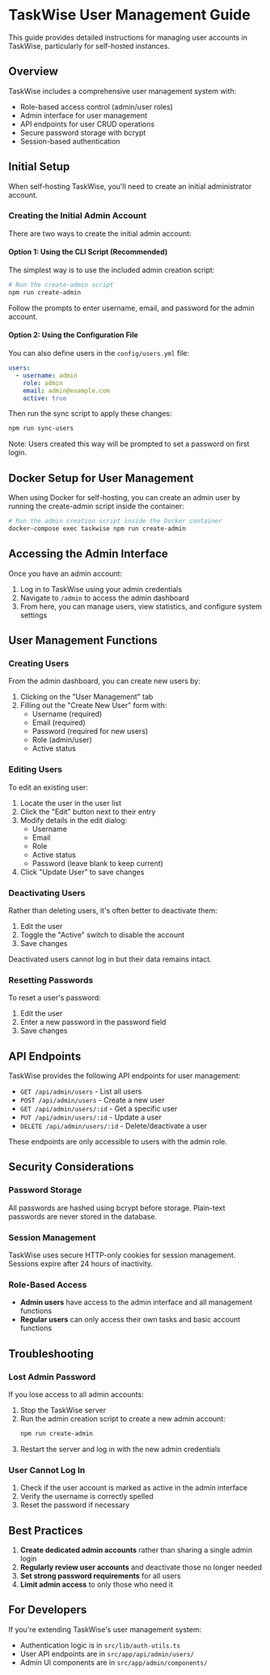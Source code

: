 # TaskWise User Management Guide

This guide provides detailed instructions for managing user accounts in TaskWise, particularly for self-hosted instances.

## Overview

TaskWise includes a comprehensive user management system with:

- Role-based access control (admin/user roles)
- Admin interface for user management
- API endpoints for user CRUD operations
- Secure password storage with bcrypt
- Session-based authentication

## Initial Setup

When self-hosting TaskWise, you'll need to create an initial administrator account.

### Creating the Initial Admin Account

There are two ways to create the initial admin account:

#### Option 1: Using the CLI Script (Recommended)

The simplest way is to use the included admin creation script:

```bash
# Run the create-admin script
npm run create-admin
```

Follow the prompts to enter username, email, and password for the admin account.

#### Option 2: Using the Configuration File

You can also define users in the `config/users.yml` file:

```yaml
users:
  - username: admin
    role: admin
    email: admin@example.com
    active: true
```

Then run the sync script to apply these changes:

```bash
npm run sync-users
```

Note: Users created this way will be prompted to set a password on first login.

## Docker Setup for User Management

When using Docker for self-hosting, you can create an admin user by running the create-admin script inside the container:

```bash
# Run the admin creation script inside the Docker container
docker-compose exec taskwise npm run create-admin
```

## Accessing the Admin Interface

Once you have an admin account:

1. Log in to TaskWise using your admin credentials
2. Navigate to `/admin` to access the admin dashboard
3. From here, you can manage users, view statistics, and configure system settings

## User Management Functions

### Creating Users

From the admin dashboard, you can create new users by:

1. Clicking on the "User Management" tab
2. Filling out the "Create New User" form with:
   - Username (required)
   - Email (required) 
   - Password (required for new users)
   - Role (admin/user)
   - Active status

### Editing Users

To edit an existing user:

1. Locate the user in the user list
2. Click the "Edit" button next to their entry
3. Modify details in the edit dialog:
   - Username
   - Email
   - Role
   - Active status
   - Password (leave blank to keep current)
4. Click "Update User" to save changes

### Deactivating Users

Rather than deleting users, it's often better to deactivate them:

1. Edit the user
2. Toggle the "Active" switch to disable the account
3. Save changes

Deactivated users cannot log in but their data remains intact.

### Resetting Passwords

To reset a user's password:

1. Edit the user
2. Enter a new password in the password field
3. Save changes

## API Endpoints

TaskWise provides the following API endpoints for user management:

- `GET /api/admin/users` - List all users
- `POST /api/admin/users` - Create a new user
- `GET /api/admin/users/:id` - Get a specific user
- `PUT /api/admin/users/:id` - Update a user
- `DELETE /api/admin/users/:id` - Delete/deactivate a user

These endpoints are only accessible to users with the admin role.

## Security Considerations

### Password Storage

All passwords are hashed using bcrypt before storage. Plain-text passwords are never stored in the database.

### Session Management

TaskWise uses secure HTTP-only cookies for session management. Sessions expire after 24 hours of inactivity.

### Role-Based Access

- **Admin users** have access to the admin interface and all management functions
- **Regular users** can only access their own tasks and basic account functions

## Troubleshooting

### Lost Admin Password

If you lose access to all admin accounts:

1. Stop the TaskWise server
2. Run the admin creation script to create a new admin account:
   ```bash
   npm run create-admin
   ```
3. Restart the server and log in with the new admin credentials

### User Cannot Log In

1. Check if the user account is marked as active in the admin interface
2. Verify the username is correctly spelled
3. Reset the password if necessary

## Best Practices

1. **Create dedicated admin accounts** rather than sharing a single admin login
2. **Regularly review user accounts** and deactivate those no longer needed
3. **Set strong password requirements** for all users
4. **Limit admin access** to only those who need it

## For Developers

If you're extending TaskWise's user management system:

- Authentication logic is in `src/lib/auth-utils.ts`
- User API endpoints are in `src/app/api/admin/users/`
- Admin UI components are in `src/app/admin/components/` 